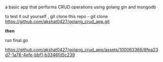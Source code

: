 a basic app that performs CRUD operations using golang gin and mongodb



to test it out yourself , git clone this repo - git clone https://github.com/akshat0427/golang_crud_app.git

**then**

run final.go



https://github.com/akshat0427/golang_crud_app/assets/100063366/8fea23d7-1a78-4efe-bbf1-b3346fd5c239

